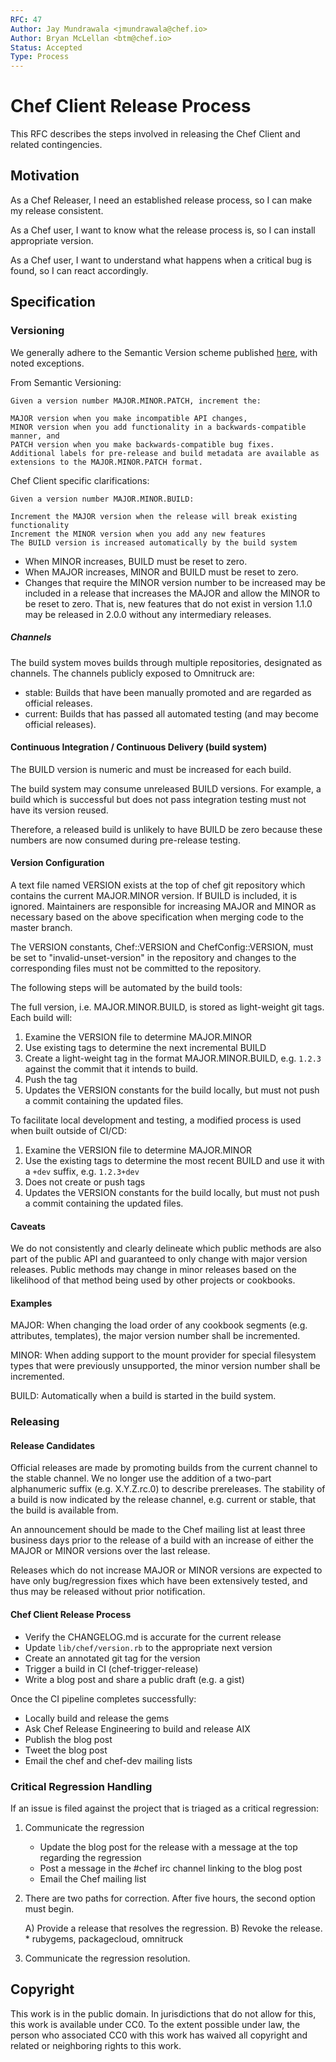 ```yaml
---
RFC: 47
Author: Jay Mundrawala <jmundrawala@chef.io>
Author: Bryan McLellan <btm@chef.io>
Status: Accepted
Type: Process
---
```


# Chef Client Release Process

This RFC describes the steps involved in releasing the Chef Client and related contingencies.

## Motivation

As a Chef Releaser,
I need an established release process,
so I can make my release consistent.

As a Chef user,
I want to know what the release process is,
so I can install appropriate version.

As a Chef user,
I want to understand what happens when a critical bug is found,
so I can react accordingly.

## Specification

### Versioning

We generally adhere to the Semantic Version scheme published [here](http://semver.org/), with noted exceptions.

From Semantic Versioning:

```
Given a version number MAJOR.MINOR.PATCH, increment the:

MAJOR version when you make incompatible API changes,
MINOR version when you add functionality in a backwards-compatible manner, and
PATCH version when you make backwards-compatible bug fixes.
Additional labels for pre-release and build metadata are available as extensions to the MAJOR.MINOR.PATCH format.
```

Chef Client specific clarifications:

```
Given a version number MAJOR.MINOR.BUILD:

Increment the MAJOR version when the release will break existing functionality
Increment the MINOR version when you add any new features
The BUILD version is increased automatically by the build system
```

* When MINOR increases, BUILD must be reset to zero.
* When MAJOR increases, MINOR and BUILD must be reset to zero.
* Changes that require the MINOR version number to be increased may be included in a release that increases the MAJOR and allow the MINOR to be reset to zero. That is, new features that do not exist in version 1.1.0 may be released in 2.0.0 without any intermediary releases.

##### Channels

The build system moves builds through multiple repositories, designated as channels. The channels publicly exposed to Omnitruck are:

* stable: Builds that have been manually promoted and are regarded as official releases.
* current: Builds that has passed all automated testing (and may become official releases).

#### Continuous Integration / Continuous Delivery (build system)

The BUILD version is numeric and must be increased for each build.

The build system may consume unreleased BUILD versions. For example, a build which is successful but does not pass integration testing must not have its version reused.

Therefore, a released build is unlikely to have BUILD be zero because these numbers are now consumed during pre-release testing.

#### Version Configuration

A text file named VERSION exists at the top of chef git repository which contains the current MAJOR.MINOR version. If BUILD is included, it is ignored. Maintainers are responsible for increasing MAJOR and MINOR as necessary based on the above specification when merging code to the master branch.

The VERSION constants, Chef::VERSION and ChefConfig::VERSION, must be set to "invalid-unset-version" in the repository and changes to the corresponding files must not be committed to the repository.

The following steps will be automated by the build tools:

The full version, i.e. MAJOR.MINOR.BUILD, is stored as light-weight git tags. Each build will:
 1. Examine the VERSION file to determine MAJOR.MINOR
 1. Use existing tags to determine the next incremental BUILD
 1. Create a light-weight tag in the format MAJOR.MINOR.BUILD, e.g. `1.2.3` against the commit that it intends to build.
 1. Push the tag
 1. Updates the VERSION constants for the build locally, but must not push a commit containing the updated files.

To facilitate local development and testing, a modified process is used when built outside of CI/CD:
 1. Examine the VERSION file to determine MAJOR.MINOR
 1. Use the existing tags to determine the most recent BUILD and use it with a `+dev` suffix, e.g. `1.2.3+dev`
 1. Does not create or push tags
 1. Updates the VERSION constants for the build locally, but must not push a commit containing the updated files.

#### Caveats

We do not consistently and clearly delineate which public methods are also part of the public API and guaranteed to only change with major version releases. Public methods may change in minor releases based on the likelihood of that method being used by other projects or cookbooks.

#### Examples

MAJOR: When changing the load order of any cookbook segments (e.g. attributes, templates), the major version number shall be incremented.

MINOR: When adding support to the mount provider for special filesystem types that were previously unsupported, the minor version number shall be incremented.

BUILD: Automatically when a build is started in the build system.

### Releasing

#### Release Candidates

Official releases are made by promoting builds from the current channel to the stable channel. We no longer use the addition of a two-part alphanumeric suffix (e.g. X.Y.Z.rc.0) to describe prereleases. The stability of a build is now indicated by the release channel, e.g. current or stable, that the build is available from.

An announcement should be made to the Chef mailing list at least three business days prior to the release of a build with an increase of either the MAJOR or MINOR versions over the last release.

Releases which do not increase MAJOR or MINOR versions are expected to have only bug/regression fixes which have been extensively tested, and thus may be released without prior notification.

#### Chef Client Release Process

* Verify the CHANGELOG.md is accurate for the current release
* Update ```lib/chef/version.rb``` to the appropriate next version
* Create an annotated git tag for the version
* Trigger a build in CI (chef-trigger-release)
* Write a blog post and share a public draft (e.g. a gist)

Once the CI pipeline completes successfully:

* Locally build and release the gems
* Ask Chef Release Engineering to build and release AIX
* Publish the blog post
* Tweet the blog post
* Email the chef and chef-dev mailing lists

### Critical Regression Handling

If an issue is filed against the project that is triaged as a critical regression:

1) Communicate the regression
    - Update the blog post for the release with a message at the top regarding the regression
    - Post a message in the #chef irc channel linking to the blog post
    - Email the Chef mailing list

2) There are two paths for correction. After five hours, the second option must begin.

    A) Provide a release that resolves the regression.
    B) Revoke the release.
        * rubygems, packagecloud, omnitruck

3) Communicate the regression resolution.

## Copyright

This work is in the public domain. In jurisdictions that do not allow for this,
this work is available under CC0. To the extent possible under law, the person
who associated CC0 with this work has waived all copyright and related or
neighboring rights to this work.

